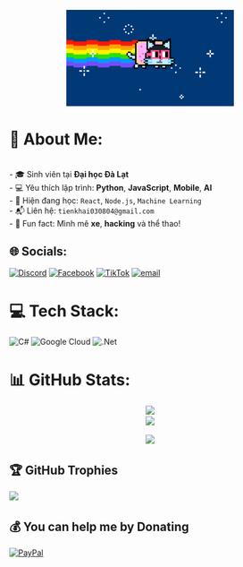 
<p align="center">
  <img src="https://github.com/intekaih/intekaih/blob/main/assets/Rainbow%20Glasses%20GIF%20by%20nounish%20%E2%8C%90%E2%97%A8-%E2%97%A8.gif?raw=true" width="300px" />
</p>

# 💫 About Me:
<br>- 🎓 Sinh viên tại **Đại học Đà Lạt**  <br>- 💻 Yêu thích lập trình: **Python**, **JavaScript**, **Mobile**, **AI**<br>- 🌱 Hiện đang học: `React`, `Node.js`, `Machine Learning`<br>- 📬 Liên hệ: `tienkhai030804@gmail.com`<br>- 🎉 Fun fact: Mình mê **xe**, **hacking** và thể thao!


## 🌐 Socials:
[![Discord](https://img.shields.io/badge/Discord-%237289DA.svg?logo=discord&logoColor=white)](https://discord.gg/intekaih) [![Facebook](https://img.shields.io/badge/Facebook-%231877F2.svg?logo=Facebook&logoColor=white)](https://facebook.com/Inte.kaih.384) [![TikTok](https://img.shields.io/badge/TikTok-%23000000.svg?logo=TikTok&logoColor=white)](https://tiktok.com/@Inte.kaih.384) [![email](https://img.shields.io/badge/Email-D14836?logo=gmail&logoColor=white)](mailto:tienkhai030804@gmail.com) 

# 💻 Tech Stack:
![C#](https://img.shields.io/badge/c%23-%23239120.svg?style=for-the-badge&logo=csharp&logoColor=white) ![Google Cloud](https://img.shields.io/badge/GoogleCloud-%234285F4.svg?style=for-the-badge&logo=google-cloud&logoColor=white) ![.Net](https://img.shields.io/badge/.NET-5C2D91?style=for-the-badge&logo=.net&logoColor=white)
# 📊 GitHub Stats:

<p align="center">
  <img src="https://github-readme-stats.vercel.app/api?username=intekaih&theme=neon&hide_border=false&include_all_commits=false&count_private=false" />
  <br/>
  <img src="https://github-readme-stats.vercel.app/api/top-langs/?username=intekaih&theme=neon&hide_border=false&include_all_commits=false&count_private=false&layout=compact" />
</p>

<p align="center">
  <img src="https://nirzak-streak-stats.vercel.app/?user=intekaih&theme=neon&hide_border=false" />
</p>


## 🏆 GitHub Trophies
![](https://github-profile-trophy.vercel.app/?username=intekaih&theme=radical&no-frame=false&no-bg=true&margin-w=4)

  ## 💰 You can help me by Donating
  [![PayPal](https://img.shields.io/badge/PayPal-00457C?style=for-the-badge&logo=paypal&logoColor=white)](https://paypal.me/intekaih) 

  
<!-- Proudly created with GPRM ( https://gprm.itsvg.in ) -->
